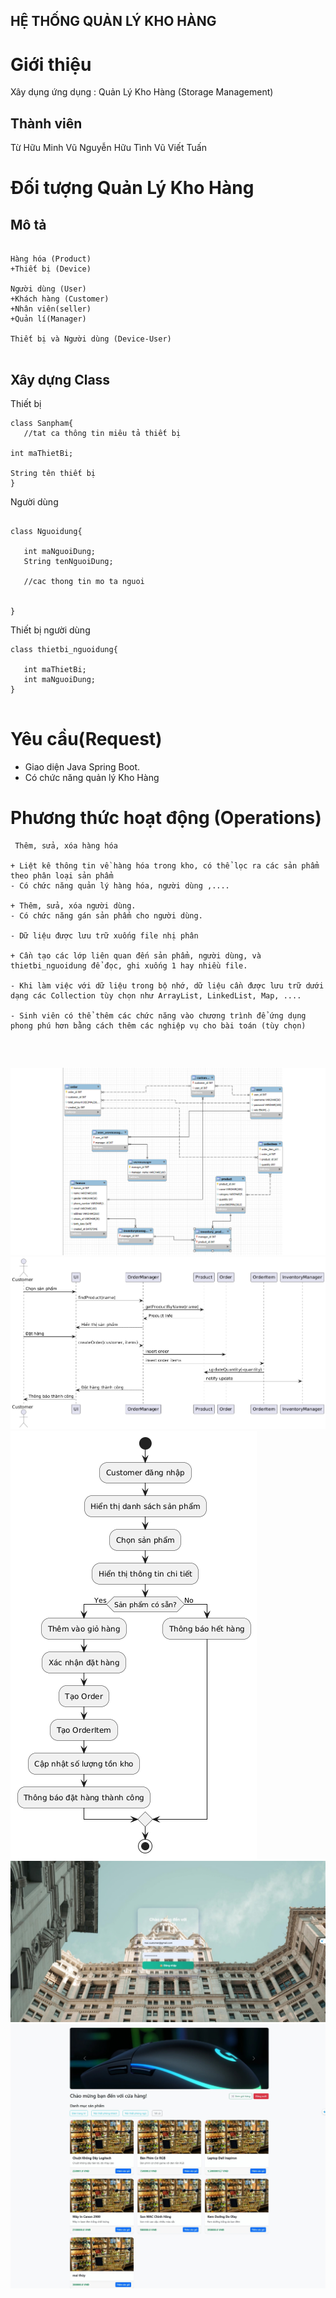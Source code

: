 ## HỆ THỐNG QUẢN LÝ KHO HÀNG 

# Giới thiệu 
Xây dụng ứng dụng : Quản Lý Kho Hàng (Storage Management)

## Thành viên
Từ Hữu Minh Vũ 
Nguyễn Hữu Tình
Vũ Viết Tuấn
# Đối tượng Quản Lý Kho Hàng
## Mô tả

```

Hàng hóa (Product)
+Thiết bị (Device)

Người dùng (User)
+Khách hàng (Customer)
+Nhân viên(seller)
+Quản lí(Manager)

Thiết bị và Người dùng (Device-User)


```

## Xây dựng Class 

Thiết bị

```
class Sanpham{
   //tat ca thông tin miêu tả thiết bị

int maThietBi;

String tên thiết bị
}

```

Người dùng 
```

class Nguoidung{

   int maNguoiDung;
   String tenNguoiDung;

   //cac thong tin mo ta nguoi


}
```

Thiết bị người dùng

```
class thietbi_nguoidung{

   int maThietBi;
   int maNguoiDung;
}


```
# Yêu cầu(Request)
- Giao diện Java Spring Boot.
- Có chức năng quản lý Kho Hàng
# Phương thức hoạt động (Operations)

```
 Thêm, sửa, xóa hàng hóa

+ Liệt kê thông tin về hàng hóa trong kho, có thể lọc ra các sản phẩm theo phân loại sản phẩm
- Có chức năng quản lý hàng hóa, người dùng ,....

+ Thêm, sửa, xóa người dùng.
- Có chức năng gán sản phẩm cho người dùng. 

- Dữ liệu được lưu trữ xuống file nhị phân

+ Cần tạo các lớp liên quan đến sản phẩm, người dùng, và thietbi_nguoidung để đọc, ghi xuống 1 hay nhiều file.

- Khi làm việc với dữ liệu trong bộ nhớ, dữ liệu cần được lưu trữ dưới dạng các Collection tùy chọn như ArrayList, LinkedList, Map, ....

- Sinh viên có thể thêm các chức năng vào chương trình để ứng dụng phong phú hơn bằng cách thêm các nghiệp vụ cho bài toán (tùy chọn)



```

```

```

![Sequence Diagram](image/Digagram.PNG)
![Sequence Diagram](image/Sequence_Diagram.png)
![Sequence Diagram](image/Activity_Diagram.png)
![Sequence Diagram](image/login.jpg)
![Sequence Diagram](image/UI.jpg)



